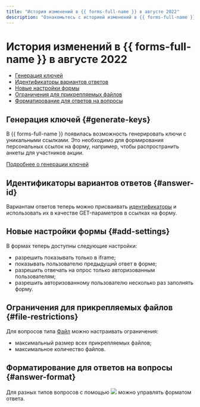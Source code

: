 ```yaml
---
title: "История изменений в {{ forms-full-name }} в августе 2022"
description: "Ознакомьтесь с историей изменений в {{ forms-full-name }} за август 2022."
---
```


# История изменений в {{ forms-full-name }} в августе 2022

* [Генерация ключей](#generate-keys)
* [Идентификаторы вариантов ответов](#answer-id)
* [Новые настройки формы](#add-settings)
* [Ограничения для прикрепляемых файлов](#file-restrictions)
* [Форматирование для ответов на вопросы](#answer-format)

## Генерация ключей {#generate-keys}

В {{ forms-full-name }} появилась возможность генерировать ключи с уникальными ссылками. Это необходимо для формирования персональных ссылок на форму, например, чтобы распространить анкеты для участников акции.

[Подробнее о генерации ключей](../publish.md#personal-link)

## Идентификаторы вариантов ответов {#answer-id}

Вариантам ответов теперь можно присваивать [идентификаторы](../question-id.md#sec_answer) и использовать их в качестве GET-параметров в ссылках на форму.

## Новые настройки формы {#add-settings}

В формах теперь доступны следующие настройки:
* разрешить показывать только в iframe;
* показывать пользователю предыдущий ответ в форме;
* разрешить отвечать на опрос только авторизованным пользователям;
* разрешить авторизованному пользователю несколько раз заполнять форму.

## Ограничения для прикрепляемых файлов {#file-restrictions}

Для вопросов типа [Файл](../blocks-ref/file.md) можно настраивать ограничения:
* максимальный размер всех прикрепляемых файлов;
* максимальное количество файлов.

## Форматирование для ответов на вопросы {#answer-format}

Для разных типов вопросов с помощью ![](../../_assets/forms/settings.png) можно управлять форматом ответа.
